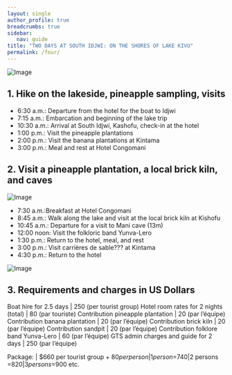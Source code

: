 ```yaml
---
layout: single
author_profile: true
breadcrumbs: true
sidebar:
   nav: guide
title: "TWO DAYS AT SOUTH IDJWI: ON THE SHORES OF LAKE KIVU"
permalink: /four/
---
```

![Image](../assets/images/image4a.jpg)

## 1. Hike on the lakeside, pineapple sampling, visits

* 6:30 a.m.: Departure from the hotel for the boat to Idjwi  
* 7:15 a.m.: Embarcation and beginning of the lake trip 
* 10:30 a.m.: Arrival at South Idjwi, Kashofu, check-in at the hotel  
* 1:00 p.m.: Visit the pineapple plantations  
* 2:00 p.m.: Visit the banana plantations at Kintama  
* 3:00 p.m.: Meal and rest at Hotel Congomani  

## 2. Visit a pineapple plantation, a local brick kiln, and caves
![Image](../assets/images/image4b.jpg)  

* 7:30 a.m.:Breakfast at Hotel Congomani  
* 8:45 a.m.: Walk along the lake and visit at the local brick kiln at Kishofu  
* 10:45 a.m.: Departure for a visit to Mani cave (13m)  
* 12:00 noon: Visit the folkloric band Yunva-Lero  
* 1:30 p.m.: Return to the hotel, meal, and rest  
* 3:00 p.m.: Visit carrières de sable??? at Kintama    
* 4:30 p.m.: Return to the hotel  

![Image](../assets/images/image4c.jpg)

## 3. Requirements and charges in US Dollars  

Boat hire for 2.5 days | 250 (per tourist group)
Hotel room rates for 2 nights (total) | 80 (par touriste)
Contribution pineapple plantation | 20 (par l’équipe)
Contribution banana plantation | 20 (par l’équipe)
Contribution brick kiln | 20 (par l’équipe)
Contribution sandpit | 20 (par l’équipe)
Contribution folklore band Yunva-Lero | 60 (par l’équipe) 
GTS admin charges and guide for 2 days |	250 (par l’équipe)

Package: | $660 per tourist group + $80 per person|1 person =$740|2 persons =$820|3 persons =$900 etc.

<!--- Package	| USD par X nombre + équipes des touristes --->
